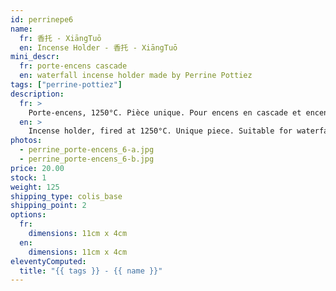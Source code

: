 ```yaml
---
id: perrinepe6
name:
  fr: 香托 - XiāngTuō
  en: Incense Holder - 香托 - XiāngTuō
mini_descr:
  fr: porte-encens cascade
  en: waterfall incense holder made by Perrine Pottiez
tags: ["perrine-pottiez"]
description:
  fr: >
    Porte-encens, 1250°C. Pièce unique. Pour encens en cascade et encens normal.
  en: >
    Incense holder, fired at 1250°C. Unique piece. Suitable for waterfall incense and regular incense.
photos:
  - perrine_porte-encens_6-a.jpg
  - perrine_porte-encens_6-b.jpg
price: 20.00
stock: 1
weight: 125
shipping_type: colis_base
shipping_point: 2
options:
  fr:
    dimensions: 11cm x 4cm
  en:
    dimensions: 11cm x 4cm
eleventyComputed:
  title: "{{ tags }} - {{ name }}"
---
```

